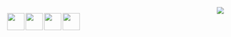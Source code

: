 
<img align='right' src='https://media.giphy.com/media/l0HlNaQ6gWfllcjDO/giphy.gif'>

<!-- ### 💻\<Hello World!!\>💻

I am **Praneeth Shetty**!!<br>
Stacking Resources for Learning Later! -->

<a href='mailto:praneethshetty10@gmail.com'><img src='https://simpleicons.org/icons/gmail.svg' height='40'></a>
[<img height='40' align='left' src='https://simpleicons.org/icons/linkedin.svg'>](https://www.linkedin.com/in/praneeth-shetty-6b0892202/)
[<img height='40' align='left' src='https://simpleicons.org/icons/youtube.svg'>](https://www.youtube.com/channel/UCqmjz897ENq1ySddSkvtUNg)
[<img height='40' align='left' src='https://simpleicons.org/icons/twitter.svg'>](https://twitter.com/ganimtron_10)
